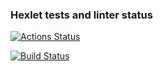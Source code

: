 ### Hexlet tests and linter status

[![Actions Status](https://github.com/GreedVal/php-project-48/actions/workflows/hexlet-check.yml/badge.svg)](https://github.com/GreedVal/php-project-48/actions)

[![Build Status](https://travis-ci.com/username/projectname.svg?branch=master)](https://travis-ci.com/username/projectname)
